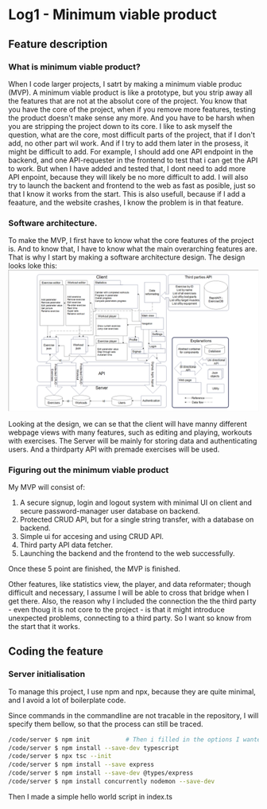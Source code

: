 # Log1 - Minimum viable product

## Feature description

### What is minimum viable product?

When I code larger projects, I satrt by making a minimum viable produc (MVP). A minimum viable product is like a prototype, but you strip away all the features that are not at the absolut core of the project. You know that you have the core of the project, when if you remove more features, testing the product doesn't make sense any more. And you have to be harsh when you are stripping the project down to its core. I like to ask myself the question, what are the core, most difficult parts of the project, that if I don't add, no other part wil work. And if I try to add them later in the prosess, it might be difficult to add. For example, I should add one API endpoint in the backend, and one API-requester in the frontend to test that i can get the API to work. But when I have added and tested that, I dont need to add more API enpoint, because they will likely be no more difficult to add. I will also try to launch the backent and frontend to the web as fast as posible, just so that I know it works from the start. This is also usefull, because if I add a feaature, and the website crashes, I know the problem is in that feature.

### Software architecture.

To make the MVP, I first have to know what the core features of the project is. And to know that, I have to know what the main overarching features are. That is why I start by making a software architecture design. The design looks loke this:
![Software architecture design did not load correctly](../images/software_architecture.png)

Looking at the design, we can se that the client will have manny different webpage views with many features, such as editing and playing, workouts with exercises. The Server will be mainly for storing data and authenticating users. And a thirdparty API with premade exercises will be used.


### Figuring out the minimum viable product

My MVP will consist of:
1. A secure signup, login and logout system with minimal UI on client and secure password-manager user database on backend.
2. Protected CRUD API, but for a single string transfer, with a database on backend.
3. Simple ui for accesing and using CRUD API. 
4. Third party API data fetcher.
5. Launching the backend and the frontend to the web successfully.

Once these 5 point are finished, the MVP is finished.

Other features, like statistics view, the player, and data reformater; though difficult and necessary, I assume I will be able to cross that bridge when I get there. Also, the reason why I included the connection the the third party - even thoug it is not core to the project - is that it might introduce unexpected problems, connecting to a third party. So I want so know from the start that it works.

## Coding the feature

### Server initialisation

To manage this project, I use npm and npx, because they are quite minimal, and I avoid a lot of boilerplate code.

Since commands in the commandline are not tracable in the repository, I will specify them bellow, so that the process can still be traced.

```bash
/code/server $ npm init          # Then i filled in the options I wanted, the result can be viewed in code/server/package.json
/code/server $ npm install --save-dev typescript 
/code/server $ npx tsc --init
/code/server $ npm install --save express
/code/server $ npm install --save-dev @types/express
/code/server $ npm install concurrently nodemon --save-dev
```

Then I made a simple hello world script in index.ts